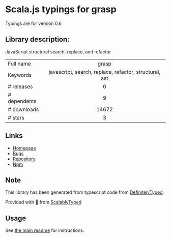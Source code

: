 
# Scala.js typings for grasp

Typings are for version 0.6

## Library description:
JavaScript structural search, replace, and refactor

|                    |                 |
| ------------------ | :-------------: |
| Full name          | grasp |
| Keywords           | javascript, search, replace, refactor, structural, ast |
| # releases         | 0 |
| # dependents       | 9 |
| # downloads        | 14672 |
| # stars            | 3 |

## Links
- [Homepage](http://graspjs.com)
- [Bugs](https://github.com/gkz/grasp/issues)
- [Repository](https://github.com/gkz/grasp)
- [Npm](https://www.npmjs.com/package/grasp)
    


## Note
This library has been generated from typescript code from [DefinitelyTyped](https://definitelytyped.org).

Provided with :purple_heart: from [ScalablyTyped](https://github.com/oyvindberg/ScalablyTyped)

## Usage
See [the main readme](../../readme.md) for instructions.


